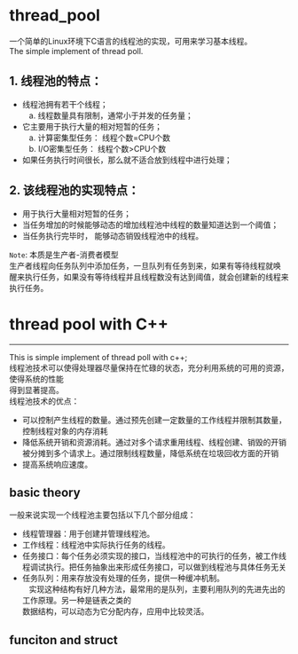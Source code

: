 # thread_pool
一个简单的Linux环境下C语言的线程池的实现，可用来学习基本线程。<br>
The simple implement of thread poll.<br> 

## 1. 线程池的特点： <br>
* 线程池拥有若干个线程；<br>
    a. 线程数量具有限制，通常小于并发的任务量；<br>
* 它主要用于执行大量的相对短暂的任务；<br>
    a. 计算密集型任务： 线程个数=CPU个数<br>
    b. I/O密集型任务： 线程个数>CPU个数<br>
* 如果任务执行时间很长，那么就不适合放到线程中进行处理；<br>
## 2. 该线程池的实现特点：<br>
* 用于执行大量相对短暂的任务；<br>
* 当任务增加的时候能够动态的增加线程池中线程的数量知道达到一个阈值；<br>
* 当任务执行完毕时， 能够动态销毁线程池中的线程。<br>

`Note`: 本质是生产者-消费者模型<br>
生产者线程向任务队列中添加任务，一旦队列有任务到来，如果有等待线程就唤<br>
醒来执行任务，如果没有等待线程并且线程数没有达到阈值，就会创建新的线程来执行任务。<br>
# thread pool with C++
--------------------
This is simple implement of thread poll with c++;<br>
线程池技术可以使得处理器尽量保持在忙碌的状态，充分利用系统的可用的资源，使得系统的性能<br>
得到显著提高。<br>
线程池技术的优点：<br>
* 可以控制产生线程的数量。通过预先创建一定数量的工作线程并限制其数量，控制线程对象的内存消耗
* 降低系统开销和资源消耗。通过对多个请求重用线程、线程创建、销毁的开销被分摊到多个请求上。通过限制线程数量，降低系统在垃圾回收方面的开销
* 提高系统响应速度。
## basic theory
一般来说实现一个线程池主要包括以下几个部分组成：<br>
* 线程管理器：用于创建并管理线程池。
* 工作线程：线程池中实际执行任务的线程。
* 任务接口：每个任务必须实现的接口，当线程池中的可执行的任务，被工作线程调试执行。把任务抽象出来形成任务接口，可以做到线程池与具体任务无关
* 任务队列：用来存放没有处理的任务，提供一种缓冲机制。<br>
    实现这种结构有好几种方法，最常用的是队列，主要利用队列的先进先出的工作原理。另一种是链表之类的<br>
    数据结构，可以动态为它分配内存，应用中比较灵活。<br>
## funciton and struct
